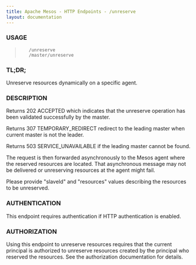 ```yaml
---
title: Apache Mesos - HTTP Endpoints - /unreserve
layout: documentation
---
```

<!--- This is an automatically generated file. DO NOT EDIT! --->

### USAGE ###
>        /unreserve
>        /master/unreserve

### TL;DR; ###
Unreserve resources dynamically on a specific agent.

### DESCRIPTION ###
Returns 202 ACCEPTED which indicates that the unreserve
operation has been validated successfully by the master.

Returns 307 TEMPORARY_REDIRECT redirect to the leading master when
current master is not the leader.

Returns 503 SERVICE_UNAVAILABLE if the leading master cannot be
found.

The request is then forwarded asynchronously to the Mesos
agent where the reserved resources are located.
That asynchronous message may not be delivered or
unreserving resources at the agent might fail.

Please provide "slaveId" and "resources" values describing
the resources to be unreserved.


### AUTHENTICATION ###
This endpoint requires authentication if HTTP authentication is
enabled.

### AUTHORIZATION ###
Using this endpoint to unreserve resources requires that the
current principal is authorized to unreserve resources created
by the principal who reserved the resources.
See the authorization documentation for details.